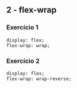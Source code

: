 ## 2 - flex-wrap

### Exercício 1
```
display: flex;
flex-wrap: wrap;
```

### Exercício 2
```
display: flex;
flex-wrap: wrap-reverse;
```
